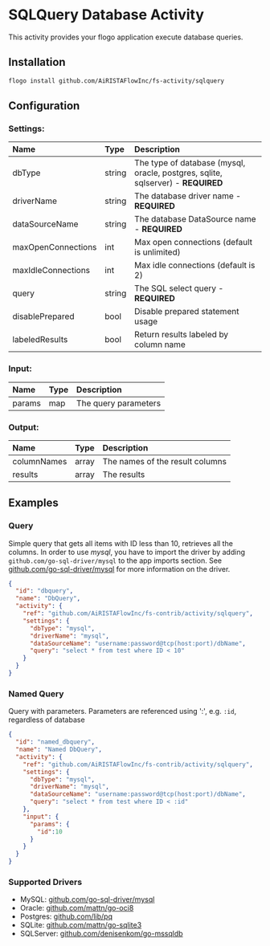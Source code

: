 <!--
title: SQL Query
weight: 4616
-->

# SQLQuery Database Activity 
This activity provides your flogo application execute database queries. 


## Installation

```bash
flogo install github.com/AiRISTAFlowInc/fs-activity/sqlquery
```

## Configuration

### Settings:
| Name               | Type   | Description
|:---                | :---   | :---    
| dbType             | string | The type of database (mysql, oracle, postgres, sqlite, sqlserver) - **REQUIRED**         
| driverName         | string | The database driver name - **REQUIRED**
| dataSourceName     | string | The database DataSource name - **REQUIRED**
| maxOpenConnections | int    | Max open connections (default is unlimited)
| maxIdleConnections | int    | Max idle connections (default is 2)
| query              | string | The SQL select query - **REQUIRED**
| disablePrepared    | bool   | Disable prepared statement usage
| labeledResults     | bool   | Return results labeled by column name

### Input:
| Name   | Type | Description
|:---    | :--- | :---    
| params | map  |  The query parameters

### Output:
| Name        | Type  | Description
|:---         | :---  | :---    
| columnNames | array |  The names of the result columns
| results     | array |  The results

## Examples

### Query
Simple query that gets all items with ID less than 10, retrieves all the columns.  In order to use *mysql*, you have to import the driver by adding `github.com/go-sql-driver/mysql` to 
the app imports section.  See [github.com/go-sql-driver/mysql](https://github.com/go-sql-driver/mysql) for more information on the driver.
```json
{
  "id": "dbquery",
  "name": "DbQuery",
  "activity": {
    "ref": "github.com/AiRISTAFlowInc/fs-contrib/activity/sqlquery",
    "settings": {
      "dbType": "mysql",
      "driverName": "mysql",
      "dataSourceName": "username:password@tcp(host:port)/dbName",
      "query": "select * from test where ID < 10"
    }
  }
}
```

### Named Query
Query with parameters.  Parameters are referenced using ':', e.g. `:id`, regardless of database
```json
{
  "id": "named_dbquery",
  "name": "Named DbQuery",
  "activity": {
    "ref": "github.com/AiRISTAFlowInc/fs-contrib/activity/sqlquery",
    "settings": {
      "dbType": "mysql",
      "driverName": "mysql",
      "dataSourceName": "username:password@tcp(host:port)/dbName",
      "query": "select * from test where ID < :id"
    },
    "input": {
      "params": {
        "id":10
      }
    }
  }
}
```
### Supported Drivers

- MySQL: [github.com/go-sql-driver/mysql](https://github.com/go-sql-driver/mysql)
- Oracle: [github.com/mattn/go-oci8](https://github.com/mattn/go-oci8)
- Postgres: [github.com/lib/pq](https://github.com/lib/pq) 
- SQLite: [github.com/mattn/go-sqlite3]( https://github.com/mattn/go-sqlite3)
- SQLServer: [github.com/denisenkom/go-mssqldb](https://github.com/denisenkom/go-mssqldb)

